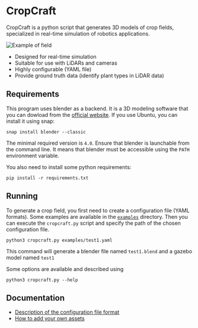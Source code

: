 # CropCraft

CropCraft is a python script that generates 3D models of crop fields, specialized in
real-time simulation of robotics applications.

![Example of field](doc/imgs/field_demo.png)

* Designed for real-time simulation
* Suitable for use with LiDARs and cameras
* Highly configurable (YAML file)
* Provide ground truth data (identify plant types in LiDAR data)


## Requirements

This program uses blender as a backend.
It is a 3D modeling software that you can dowload from the
[official website](https://www.blender.org/download/).
If you use Ubuntu, you can install it using snap:
```
snap install blender --classic
```
The minimal required version is `4.0`.
Ensure that blender is launchable from the command line.
It means that blender must be accessible using the `PATH` environment variable.

You also need to install some python requirements:
```
pip install -r requirements.txt
```

## Running

To generate a crop field, you first need to create a configuration file (YAML formats).
Some examples are available in the [`examples`](/examples) directory.
Then you can execute the `cropcraft.py` script and specify the path of the chosen configuration
file.
```
python3 cropcraft.py examples/test1.yaml
```
This command will generate a blender file named `test1.blend` and a gazebo model named `test1`

Some options are available and described using
```
python3 cropcraft.py --help
```

## Documentation

* [Description of the configuration file format](doc/configuration_format.md)
* [How to add your own assets](doc/add_assets.md)
